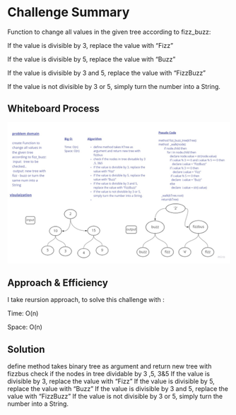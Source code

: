 # Challenge Summary
Function to change all values in the given tree according to fizz_buzz:

If the value is divisible by 3, replace the value with “Fizz”

If the value is divisible by 5, replace the value with “Buzz”

If the value is divisible by 3 and 5, replace the value with “FizzBuzz”

If the value is not divisible by 3 or 5, simply turn the number into a String.


## Whiteboard Process
![pic](fizz-buzz-tree.jpg)
## Approach & Efficiency
I take reursion approach, to solve this challenge with :

Time: O(n)

Space: O(n)
## Solution
define method takes binary tree as argument and return new tree with fizzbus
check if the nodes in tree dividable by 3 ,5, 3&5
If the value is divisible by 3, replace the value with “Fizz”
If the value is divisible by 5, replace the value with “Buzz”
If the value is divisible by 3 and 5, replace the value with “FizzBuzz”
If the value is not divisible by 3 or 5, simply turn the number into a String.